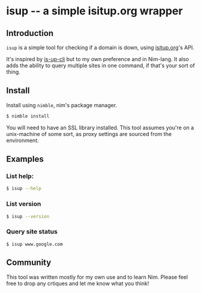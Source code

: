 # isup -- a simple isitup.org wrapper

## Introduction

`isup` is a simple tool for checking if a domain is down, using
[isitup.org](https:://isitup.org)'s API.

It's inspired by [is-up-cli](https://github.com/sindresorhus/is-up-cli) but to my own preference and in Nim-lang. It also adds the ability to query multiple sites in one command, if that's your sort of thing.

## Install

Install using `nimble`, nim's package manager.

```sh
$ nimble install
```

You will need to have an SSL library installed. This tool assumes you're on a unix-machine of some sort, as proxy settings are sourced from the environment.

## Examples

### List help:

```sh
$ isup --help
```

### List version

```sh
$ isup --version
```

### Query site status

```
$ isup www.google.com
```

## Community

This tool was written mostly for my own use and to learn Nim. Please feel
free to drop any crtiques and let me know what you think!
